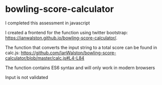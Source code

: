 # bowling-score-calculator

I completed this assessment in javascript

I created a frontend for the function using twitter bootstrap: https://ianwalston.github.io/bowling-score-calculator/. 

The function that converts the input string to a total score can be found in calc.js: https://github.com/IanWalston/bowling-score-calculator/blob/master/calc.js#L4-L84

The function contains ES6 syntax and will only work in modern browsers

Input is not validated

